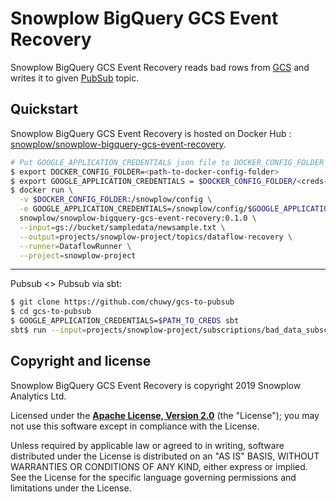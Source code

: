# Snowplow BigQuery GCS Event Recovery

Snowplow BigQuery GCS Event Recovery reads bad rows from [GCS](https://cloud.google.com/storage/) and writes it to given [PubSub](https://cloud.google.com/pubsub/) topic.

## Quickstart

Snowplow BigQuery GCS Event Recovery is hosted on Docker Hub : [snowplow/snowplow-bigquery-gcs-event-recovery](https://cloud.docker.com/u/snowplow/repository/docker/snowplow/snowplow-bigquery-gcs-event-recovery/general).

```bash
# Put GOOGLE_APPLICATION_CREDENTIALS json file to DOCKER_CONFIG_FOLDER
$ export DOCKER_CONFIG_FOLDER=<path-to-docker-config-folder>
$ export GOOGLE_APPLICATION_CREDENTIALS = $DOCKER_CONFIG_FOLDER/<creds-json-file>
$ docker run \
  -v $DOCKER_CONFIG_FOLDER:/snowplow/config \
  -e GOOGLE_APPLICATION_CREDENTIALS=/snowplow/config/$GOOGLE_APPLICATION_CREDENTIALS \
  snowplow/snowplow-bigquery-gcs-event-recovery:0.1.0 \
  --input=gs://bucket/sampledata/newsample.txt \
  --output=projects/snowplow-project/topics/dataflow-recovery \
  --runner=DataflowRunner \
  --project=snowplow-project
```

---

Pubsub <> Pubsub via sbt:

```bash
$ git clone https://github.com/chuwy/gcs-to-pubsub
$ cd gcs-to-pubsub
$ GOOGLE_APPLICATION_CREDENTIALS=$PATH_TO_CREDS sbt
sbt$ run --input=projects/snowplow-project/subscriptions/bad_data_subscription --output=projects/snowplow-project/topics/dataflow-recovery --runner=DataflowRunner --project=snowplow-project
```

## Copyright and license

Snowplow BigQuery GCS Event Recovery is copyright 2019 Snowplow Analytics Ltd.

Licensed under the **[Apache License, Version 2.0][license]** (the "License");
you may not use this software except in compliance with the License.

Unless required by applicable law or agreed to in writing, software
distributed under the License is distributed on an "AS IS" BASIS,
WITHOUT WARRANTIES OR CONDITIONS OF ANY KIND, either express or implied.
See the License for the specific language governing permissions and
limitations under the License.

[snowplow]: https://github.com/snowplow/snowplow/
[sbt]: https://www.scala-sbt.org/
[license]: http://www.apache.org/licenses/LICENSE-2.0
